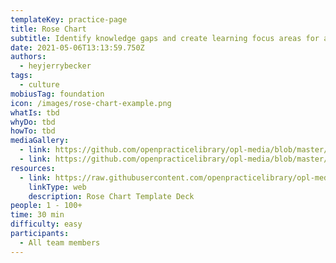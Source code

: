 ```yaml
---
templateKey: practice-page
title: Rose Chart
subtitle: Identify knowledge gaps and create learning focus areas for all team members
date: 2021-05-06T13:13:59.750Z
authors:
  - heyjerrybecker
tags:
  - culture
mobiusTag: foundation
icon: /images/rose-chart-example.png
whatIs: tbd
whyDo: tbd
howTo: tbd
mediaGallery:
  - link: https://github.com/openpracticelibrary/opl-media/blob/master/images/Rose%20Chart%20Example.png?raw=true
  - link: https://github.com/openpracticelibrary/opl-media/blob/master/Rose%20Chart%20Blank.png?raw=true
resources:
  - link: https://raw.githubusercontent.com/openpracticelibrary/opl-media/master/Rose%20Chart%20Blank.png
    linkType: web
    description: Rose Chart Template Deck
people: 1 - 100+
time: 30 min
difficulty: easy
participants:
  - All team members
---
```

